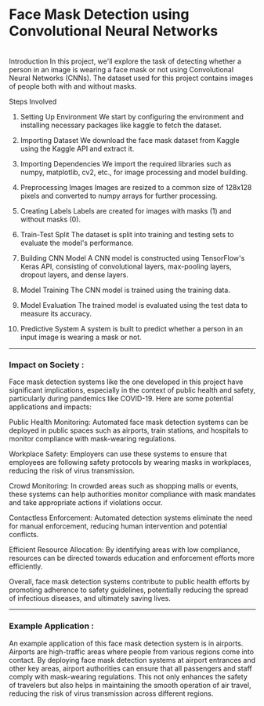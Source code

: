 <h1> Face Mask Detection using Convolutional Neural Networks </h1>
<br/>
Introduction
In this project, we'll explore the task of detecting whether a person in an image is wearing a face mask or not using Convolutional Neural Networks (CNNs). The dataset used for this project contains images of people both with and without masks.

Steps Involved
1. Setting Up Environment
We start by configuring the environment and installing necessary packages like kaggle to fetch the dataset.

2. Importing Dataset
We download the face mask dataset from Kaggle using the Kaggle API and extract it.

3. Importing Dependencies
We import the required libraries such as numpy, matplotlib, cv2, etc., for image processing and model building.

4. Preprocessing Images
Images are resized to a common size of 128x128 pixels and converted to numpy arrays for further processing.

5. Creating Labels
Labels are created for images with masks (1) and without masks (0).

6. Train-Test Split
The dataset is split into training and testing sets to evaluate the model's performance.

7. Building CNN Model
A CNN model is constructed using TensorFlow's Keras API, consisting of convolutional layers, max-pooling layers, dropout layers, and dense layers.

8. Model Training
The CNN model is trained using the training data.

9. Model Evaluation
The trained model is evaluated using the test data to measure its accuracy.

10. Predictive System
A system is built to predict whether a person in an input image is wearing a mask or not.

<hr/>

### Impact on Society : 
Face mask detection systems like the one developed in this project have significant implications, especially in the context of public health and safety, particularly during pandemics like COVID-19. Here are some potential applications and impacts:

Public Health Monitoring: Automated face mask detection systems can be deployed in public spaces such as airports, train stations, and hospitals to monitor compliance with mask-wearing regulations.

Workplace Safety: Employers can use these systems to ensure that employees are following safety protocols by wearing masks in workplaces, reducing the risk of virus transmission.

Crowd Monitoring: In crowded areas such as shopping malls or events, these systems can help authorities monitor compliance with mask mandates and take appropriate actions if violations occur.

Contactless Enforcement: Automated detection systems eliminate the need for manual enforcement, reducing human intervention and potential conflicts.

Efficient Resource Allocation: By identifying areas with low compliance, resources can be directed towards education and enforcement efforts more efficiently.

Overall, face mask detection systems contribute to public health efforts by promoting adherence to safety guidelines, potentially reducing the spread of infectious diseases, and ultimately saving lives.
<hr/>

### Example Application :

An example application of this face mask detection system is in airports. Airports are high-traffic areas where people from various regions come into contact. By deploying face mask detection systems at airport entrances and other key areas, airport authorities can ensure that all passengers and staff comply with mask-wearing regulations. This not only enhances the safety of travelers but also helps in maintaining the smooth operation of air travel, reducing the risk of virus transmission across different regions.
